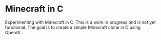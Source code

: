 # Minecraft in C
Experimenting with Minecraft in C. This is a work in progress and is not yet functional. The goal is to create a simple Minecraft clone in C using OpenGL.
